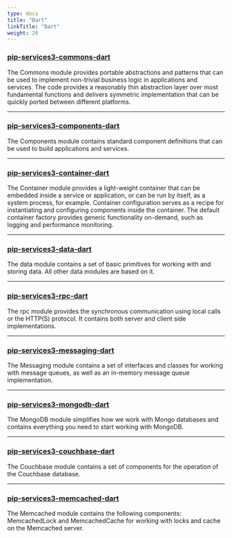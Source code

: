 ```yaml
---
type: docs
title: "Dart"
linkTitle: "Dart"
weight: 20
---
```


### [pip-services3-commons-dart](pip-services3-commons)

The Commons module provides portable abstractions and patterns that can be used to implement non-trivial business logic in applications and services. The code provides a reasonably thin abstraction layer over most fundamental functions and delivers symmetric implementation that can be quickly ported between different platforms.

---

### [pip-services3-components-dart]()

The Components module contains standard component definitions that can be used to build applications and services.

---

### [pip-services3-container-dart]()

The Container module provides a light-weight container that can be embedded inside a service or application, or can be run by itself, as a system process, for example. Container configuration serves as a recipe for instantiating and configuring components inside the container.
The default container factory provides generic functionality on-demand, such as logging and performance monitoring.

---

### [pip-services3-data-dart]()

The data module contains a set of basic primitives for working with and storing data. All other data modules are based on it.

---

### [pip-services3-rpc-dart]()

The rpc module provides the synchronous communication using local calls or the HTTP(S) protocol. It contains both server and client side implementations.

---

### [pip-services3-messaging-dart]()

The Messaging module contains a set of interfaces and classes for working with message queues, as well as an in-memory message queue implementation. 

---

### [pip-services3-mongodb-dart]()

The MongoDB module simplifies how we work with Mongo databases and contains everything you need to start working with MongoDB.

---

### [pip-services3-couchbase-dart]()

The Couchbase module contains a set of components for the operation of the Couchbase database.

---

### [pip-services3-memcached-dart]()

The Memcached module contains the following components: MemcachedLock and MemcachedCache for working with locks and cache on the Memcached server.